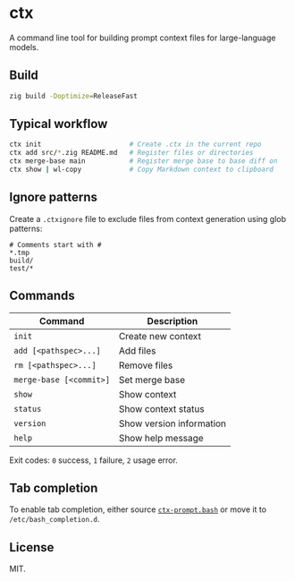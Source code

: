 # ctx

A command line tool for building prompt context files for large-language models.

## Build

```bash
zig build -Doptimize=ReleaseFast
```

## Typical workflow

```bash
ctx init                      # Create .ctx in the current repo
ctx add src/*.zig README.md   # Register files or directories
ctx merge-base main           # Register merge base to base diff on
ctx show | wl-copy            # Copy Markdown context to clipboard
```

## Ignore patterns

Create a `.ctxignore` file to exclude files from context generation using glob patterns:

```
# Comments start with #
*.tmp
build/
test/*
```

## Commands

| Command                 | Description              |
| ----------------------- | ------------------------ |
| `init`                  | Create new context       |
| `add [<pathspec>...]`   | Add files                |
| `rm [<pathspec>...]`    | Remove files             |
| `merge-base [<commit>]` | Set merge base           |
| `show`                  | Show context             |
| `status`                | Show context status      |
| `version`               | Show version information |
| `help`                  | Show help message        |

Exit codes: `0` success, `1` failure, `2` usage error.

## Tab completion

To enable tab completion, either source [`ctx-prompt.bash`](./ctx-prompt.bash) or move it to `/etc/bash_completion.d`.

## License

MIT.
